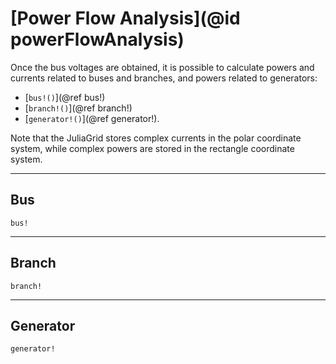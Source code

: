 # [Power Flow Analysis](@id powerFlowAnalysis)

Once the bus voltages are obtained, it is possible to calculate powers and currents related to buses and branches, and powers related to generators:
* [`bus!()`](@ref bus!)
* [`branch!()`](@ref branch!)
* [`generator!()`](@ref generator!).

Note that the JuliaGrid stores complex currents in the polar coordinate system, while complex powers are stored in the rectangle coordinate system.

---

## Bus
```@docs
bus!
```

---

## Branch
```@docs
branch!
```
---

## Generator
```@docs
generator!
```

